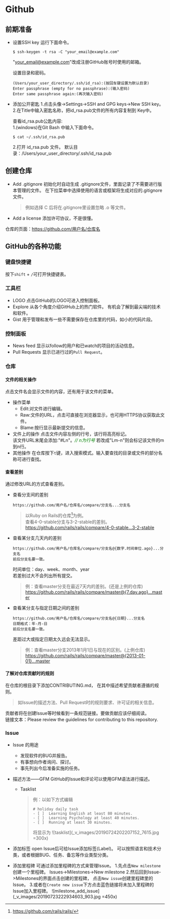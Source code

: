 # Github
## 前期准备
* 设置SSH key
    运行下面命令。
    ```
    $ ssh-keygen -t rsa -C "your_email@example.com"
    ```
    "your_email@example.com"改成注册GitHub账号时使用的邮箱。

    设置目录和密码。
    ```
    (Users/your_user_directory/.ssh/id_rsa):(按回车键设置为默认目录)
    Enter passphrase (empty for no passphrase):(输入密码)
    Enter same passphrase again:(再次输入密码)
    ```

* 添加公开密匙
    1.点击头像->Settings->SSH and GPG keys->New SSH key。
    2.在Title中输入密匙名称，把id_rsa.pub文件的所有内容复制到 Key中。

    查看id_rsa.pub公匙内容:  
    1.(windows)在Git Bash 中输入下面命令。
    ```
    $ cat ~/.ssh/id_rsa.pub
    ```
    2.打开 id_rsa.pub 文件。
    默认目录：/Users/your_user_directory/.ssh/id_rsa.pub
## 创建仓库
* Add .gitignore
    初始化时自动生成 .gitignore文件，里面记录了不需要进行版本管理的文件。
    在下拉菜单中选择使用的语言或框架将生成对应的.gitignore文件。
    > 例如选择 C 后将在.gitignore里设置忽略 .o 等文件。
* Add a license
    添加许可协议，不是很懂。  

仓库的页面：https://github.com/用户名/仓库名

## GitHub的各种功能
### 键盘快捷键
按下`shift` + `/`可打开快捷键表。

### 工具栏
* LOGO
    点击GitHub的LOGO可进入控制面板。
* Explore
    从各个角度介绍GitHub上的热门软件。
    有机会了解到最尖端的技术和软件。
* Gist
    用于管理和发布一些不需要保存在仓库里的代码，如小的代码片段。

### 控制面板
* News feed
    显示以follow的用户和已watch的项目的活动信息。
* Pull Requests
    显示已进行过的`Pull Request`。

### 仓库
#### 文件的相关操作
点击文件名会显示文件的内容，还有用于该文件的菜单。
* 操作菜单
    * Edit:对文件进行编辑。
    * Raw:文件的URL，点击可直接在浏览器显示，也可用HTTPS协议获取此文件。
    * Blame:按行显示最新提交的信息。
* 文件上的操作
    点击文件内容左侧的行号，该行将高亮标记。  
    该文件URL末尾会添加:"#Ln"。<font color='green'>*// n为行号*</font>
    若改成"Lm-n"则会标记该文件的m到n行。  
* 其他操作
    在仓库按下`t`键，进入搜索模式。输入要查找的目录或文件的部分名称可进行查找。

#### 查看差别
通过修改URL的方式查看差别。

* 查看分支间的差别
    ```
    https://github.com/用户名/仓库名/compare/分支名...分支名
    ```
    >以Ruby on Rails的仓库[^1]为例。  
    >查看4-0-stable分支与3-2-stable的差别。  
    >https://github.com/rails/rails/compare/4-0-stable...3-2-stable  
[^1]:https://github.com/rails/rails/  

* 查看某分支几天内的差别
    ```
    https://github.com/用户名/仓库名/compare/分支名@{数字.时间单位.ago}...分支名
    前后分支名要一致。
    ```
    时间单位：day、week、month、year  
    若差别过大不会列出所有提交。  
    >例：查看master分支在最近7天内的差别。(还是上例的仓库)
    >https://github.com/rails/rails/compare/master@{7.day.ago}...master

* 查看某分支与指定日期之间的差别
    ```
    https://github.com/用户名/仓库名/compare/分支名@{日期}...分支名
    日期格式：年-月-日
    前后分支名要一致。
    ```
    差距过大或指定日期太久远会无法显示。  
    >例：查看master分支2013年1月1日与现在的区别。(上例仓库)
    >https://github.com/rails/rails/compare/master@{2013-01-01}...master

#### 了解对仓库贡献时的规则
在仓库的根目录下添加CONTRIBUTING.md，
在其中描述希望贡献者遵循的规则。
>如Issue的描述方法、Pull Request时的规则要求、许可证的相关信息。  

贡献者将在创建Issue等时候看到一条规范链接。要做贡献应该仔细阅读。  
链接文本：Please review the guidelines for contributing to this repository.  

### Issue
* Issue 的用途
    * 发现软件的BUG并报告。
    * 有事想向作者询问、探讨。
    * 事先列出今后准备实施的任务。

* 描述方法——GFM
    GitHub的Issue和评论可以使用GFM语法进行描述。
    * Tasklist
        >例：以如下方式编辑
        >```
        ># holiday daily task
        >- [ ]  Learning English at least 80 minutes.
        >- [ ]  Learning Psychology at least 40 minutes.
        >- [ ]  Running at least 30 minutes.
        >```
        >将显示为
        >![tasklist](_v_images/20190724202207152_7615.jpg =300x)

* 添加标签
    open Issue后可给Issue添加标签(Label)。
    可以按照语言和技术分类，或者根据BUG、任务、备忘等作业类型分类。

* 添加里程碑
    可通过添加里程碑的方式来管理Issue。
    1.先点击`New milestone`创建一个里程碑。
        Issues->Milestones->New milestone
    2.然后回到Issue->Milestones的界面点击创建的里程碑，
    点击`New issue`创建里程碑里的Issue。
    3.或者在`Create new issue`下方点击蓝色链接将未加入里程碑的Issue加入里程碑。
![milestone_add_issue](_v_images/20190723222934603_903.jpg =450x)







